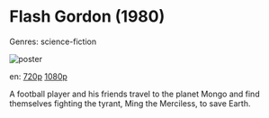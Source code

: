 # Flash Gordon (1980)

Genres: science-fiction

![poster](http://image.tmdb.org/t/p/w500/9c5vKUX7MB1yixVp0ZFAUDRTaeE.jpg)

en:
  [720p](magnet:?xt=urn:btih:21644DE2E463AE819EC92DFDFF571DE3B5FE9D8B&tr=udp://glotorrents.pw:6969/announce&tr=udp://tracker.opentrackr.org:1337/announce&tr=udp://torrent.gresille.org:80/announce&tr=udp://tracker.openbittorrent.com:80&tr=udp://tracker.coppersurfer.tk:6969&tr=udp://tracker.leechers-paradise.org:6969&tr=udp://p4p.arenabg.ch:1337&tr=udp://tracker.internetwarriors.net:1337)
  [1080p](magnet:?xt=urn:btih:16B21584FBA48582EDA8B7F0DA0250988CF9E210&tr=udp://glotorrents.pw:6969/announce&tr=udp://tracker.opentrackr.org:1337/announce&tr=udp://torrent.gresille.org:80/announce&tr=udp://tracker.openbittorrent.com:80&tr=udp://tracker.coppersurfer.tk:6969&tr=udp://tracker.leechers-paradise.org:6969&tr=udp://p4p.arenabg.ch:1337&tr=udp://tracker.internetwarriors.net:1337)
  


A football player and his friends travel to the planet Mongo and find themselves fighting the tyrant, Ming the Merciless, to save Earth.